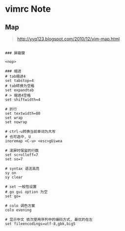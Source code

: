 vimrc Note
==========

Map
---

> <http://yyq123.blogspot.com/2010/12/vim-map.html>

``` shell

### 屏蔽键

<nop>

### 缩进
# tab缩进4
set tabstop=4
# tab转换为空格
set expandtab
# > 缩进4空格
set shiftwidth=4

# 折行
set textwidth=80
set wrap
set nowrap

# ctrl-u转换当前单词为大写
# 也可选中, U
inoremap <C-u> <esc>gUiwea

# 滚屏时保留的行数
set scrolloff=7
set so=7

# syntax 语法高亮
sy on
sy clear

# set 一般性设置
# go gui option 为空
set go=

# colo 调色方案
colo evening

# 显示中文 依次使用序列中的编码方式, 最优的在左
set fileencodings=utf-8,gbk,big5
```
